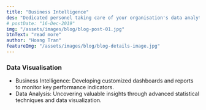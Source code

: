 ```yaml
---
title: "Business Intelligence"
des: "Dedicated personel taking care of your organisation's data analytics"
# postDate: "16-Dec-2019"
img: "/assets/images/blog/blog-post-01.jpg"
btnText: "read more"
author: "Hoang Tran"
featureImg: "/assets/images/blog/blog-details-image.jpg"
---
```


### Data Visualisation
- Business Intelligence: Developing customized dashboards and reports to monitor key performance indicators.
- Data Analysis: Uncovering valuable insights through advanced statistical techniques and data visualization.
